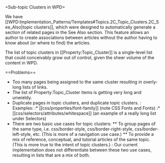 =Sub-topic Clusters in WPD=

We have [[WPD:Implementation_Patterns/Templates#Topics.2C_Topic_Clusters.2C_See_Also|topic clusters]], which were designed to automatically generate a section of related pages in the See Also section. This feature allows an author to create associations between articles without the author having to know about (or where to find) the articles.

The list of topic clusters in [[Property:Topic_Cluster]] is a single-level list that could conceivably grow out of control, given the sheer volume of the content in WPD.

==Problems==

* Too many pages being assigned to the same cluster resulting in overly-long lists of links. 
* The list of Property:Topic_Cluster items is getting very long and unwieldy.
* Duplicate pages in topic clusters, and duplicate topic clusters.
: Examples:
:* [[css/properties/font-family]] (note CSS Fonts and Fonts)
:* [[css/selectors/attributes/whitespace]] (an example of a really long list under Selectors)
* There are two basic use cases for topic clusters:
** To group pages of the same type, i.e. css/border-style, css/border-right-style, css/border-left-style, etc. (This is more of a navigation use case.)
** To provide a mix of reference, conceptual, and tutorial articles of the same topic. (This is more true to the intent of topic clusters.)
: Our current implementation does not differentiate between these two use cases, resulting in lists that are a mix of both.